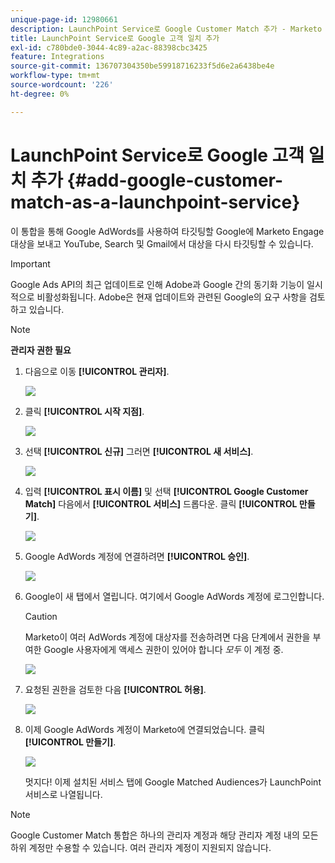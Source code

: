 ```yaml
---
unique-page-id: 12980661
description: LaunchPoint Service로 Google Customer Match 추가 - Marketo 문서 - 제품 설명서
title: LaunchPoint Service로 Google 고객 일치 추가
exl-id: c780bde0-3044-4c89-a2ac-88398cbc3425
feature: Integrations
source-git-commit: 136707304350be59918716233f5d6e2a6438be4e
workflow-type: tm+mt
source-wordcount: '226'
ht-degree: 0%

---
```


# LaunchPoint Service로 Google 고객 일치 추가 {#add-google-customer-match-as-a-launchpoint-service}

이 통합을 통해 Google AdWords를 사용하여 타깃팅할 Google에 Marketo Engage 대상을 보내고 YouTube, Search 및 Gmail에서 대상을 다시 타깃팅할 수 있습니다.

>[!IMPORTANT]
>
>Google Ads API의 최근 업데이트로 인해 Adobe과 Google 간의 동기화 기능이 일시적으로 비활성화됩니다. Adobe은 현재 업데이트와 관련된 Google의 요구 사항을 검토하고 있습니다.

>[!NOTE]
>
>**관리자 권한 필요**

1. 다음으로 이동 **[!UICONTROL 관리자]**.

   ![](assets/admin.png)

1. 클릭 **[!UICONTROL 시작 지점]**.

   ![](assets/image2014-12-5-14-3a35-3a27.png)

1. 선택 **[!UICONTROL 신규]** 그러면 **[!UICONTROL 새 서비스]**.

   ![](assets/image2014-12-5-14-3a37-3a33.png)

1. 입력 **[!UICONTROL 표시 이름]** 및 선택 **[!UICONTROL Google Customer Match]** 다음에서 **[!UICONTROL 서비스]** 드롭다운. 클릭 **[!UICONTROL 만들기]**.

   ![](assets/chooseservice.png)

1. Google AdWords 계정에 연결하려면 **[!UICONTROL 승인]**.

   ![](assets/authorizeaccount-1.png)

1. Google이 새 탭에서 열립니다. 여기에서 Google AdWords 계정에 로그인합니다.

   >[!CAUTION]
   >
   >Marketo이 여러 AdWords 계정에 대상자를 전송하려면 다음 단계에서 권한을 부여한 Google 사용자에게 액세스 권한이 있어야 합니다 _모두_ 이 계정 중.

   ![](assets/chooseaccount.png)

1. 요청된 권한을 검토한 다음 **[!UICONTROL 허용]**.

   ![](assets/reviewpermissions.png)

1. 이제 Google AdWords 계정이 Marketo에 연결되었습니다. 클릭 **[!UICONTROL 만들기]**.

   ![](assets/authorizesuccess.png)

   멋지다! 이제 설치된 서비스 탭에 Google Matched Audiences가 LaunchPoint 서비스로 나열됩니다.

>[!NOTE]
>
>Google Customer Match 통합은 하나의 관리자 계정과 해당 관리자 계정 내의 모든 하위 계정만 수용할 수 있습니다. 여러 관리자 계정이 지원되지 않습니다.
